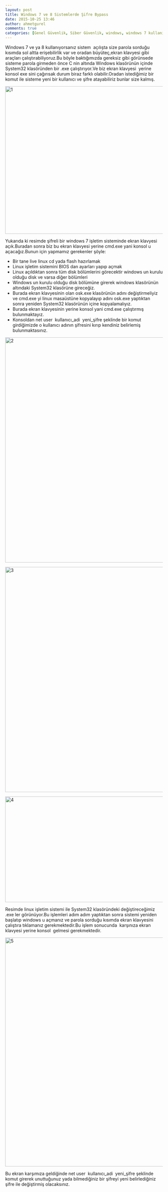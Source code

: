 ```yaml
---
layout: post
title: Windows 7 ve 8 Sistemlerde Şifre Bypass
date: 2015-10-25 13:46
author: ahmetgurel
comments: true
categories: [Genel Güvenlik, Siber Güvenlik, windows, windows 7 kullanıcı şifresi, windows hacking, windows password bypass, windows şifre kırma]
---
```

Windows 7 ve ya 8 kullanıyorsanız sistem  açılışta size parola sorduğu kısımda sol altta erişebilirlik var ve oradan büyüteç,ekran klavyesi gibi araçları çalıştırabiliyoruz.Bu böyle baktığımızda gereksiz gibi görünsede sisteme parola girmeden önce C nin altında Windows klasörünün içinde System32 klasöründen bir .exe çalıştırıyor.Ve biz ekran klavyesi  yerine konsol exe sini çağırısak durum biraz farklı olabilir.Oradan istediğimiz bir komut ile sisteme yeni bir kullanıcı ve şifre atayabiliriz bunlar size kalmış.

<a href="http://www.gurelahmet.com/wp-content/uploads/2015/10/1.png"><img class="alignnone size-large wp-image-535" src="http://www.gurelahmet.com/wp-content/uploads/2015/10/1-1024x495.png" alt="1" width="976" height="472" /></a>
<div class="separator">Yukarıda ki resimde şifreli bir windows 7 işletim sisteminde ekran klavyesi açık.Buradan sonra biz bu ekran klavyesi yerine cmd.exe yani konsol u açacağız.Bunun için yapmamız gerekenler şöyle:</div>
<div class="separator"></div>
<ul>
	<li>Bir tane live linux cd yada flash hazırlamak</li>
	<li>Linux işletim sistemini BIOS dan ayarları yapıp açmak</li>
	<li>Linux açıldıktan sonra tüm disk bölümlerini görecektir windows un kurulu olduğu disk ve varsa diğer bölümleri</li>
	<li>Windows un kurulu olduğu disk bölümüne girerek windows klasörünün altındaki System32 klasörüne gireceğiz.</li>
	<li>Burada ekran klavyesinin olan osk.exe klasörünün adını değiştirmeliyiz ve cmd.exe yi linux masaüstüne kopyalayıp adını osk.exe yaptıktan sonra yeniden System32 klasörünün içine kopyalamalıyız.</li>
	<li>Burada ekran klavyesinin yerine konsol yani cmd.exe çalıştırmış bulunmaktayız.</li>
	<li>Konsoldan net user  kullanıcı_adi  yeni_şifre şeklinde bir komut girdiğimizde o kullanıcı adının şifresini kırıp kendiniz belirlemiş bulunmaktasınız.</li>
</ul>
<a href="http://www.gurelahmet.com/wp-content/uploads/2015/10/2.jpg"><img class="alignnone size-full wp-image-536" src="http://www.gurelahmet.com/wp-content/uploads/2015/10/2.jpg" alt="2" width="960" height="720" /></a>

<a href="http://www.gurelahmet.com/wp-content/uploads/2015/10/3.jpg"><img class="alignnone size-full wp-image-537" src="http://www.gurelahmet.com/wp-content/uploads/2015/10/3.jpg" alt="3" width="960" height="720" /></a>

<a href="http://www.gurelahmet.com/wp-content/uploads/2015/10/4.png"><img class="alignnone size-full wp-image-538" src="http://www.gurelahmet.com/wp-content/uploads/2015/10/4.png" alt="4" width="961" height="338" /></a>

Resimde linux işletim sistemi ile System32 klasöründeki değiştireceğimiz .exe ler görünüyor.Bu işlemleri adım adım yaptıktan sonra sistemi yeniden başlatıp windows u açmanız ve parola sorduğu kısımda ekran klavyesini çalıştıra tıklamanız gerekmektedir.Bu işlem sonucunda  karşınıza ekran klavyesi yerine konsol  gelmesi gerekmektedir.

<a href="http://www.gurelahmet.com/wp-content/uploads/2015/10/5.jpg"><img class="alignnone size-large wp-image-539" src="http://www.gurelahmet.com/wp-content/uploads/2015/10/5-1024x768.jpg" alt="5" width="976" height="732" /></a>

Bu ekran karşımıza geldiğinde net user  kullanıcı_adi  yeni_şifre şeklinde komut girerek unuttuğunuz yada bilmediğiniz bir şifreyi yeni belirlediğiniz şifre ile değiştirmiş olacaksınız.
